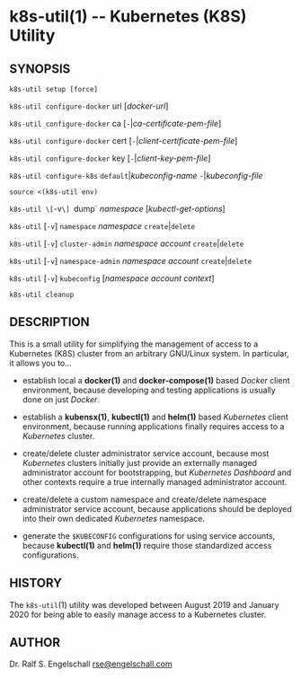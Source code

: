 
# k8s-util(1) -- Kubernetes (K8S) Utility

## SYNOPSIS

`k8s-util setup [force]`

`k8s-util configure-docker` url \[*docker-url*\]

`k8s-util configure-docker` ca \[`-`|*ca-certificate-pem-file*\]

`k8s-util configure-docker` cert \[`-`|*client-certificate-pem-file*\]

`k8s-util configure-docker` key \[`-`|*client-key-pem-file*\]

`k8s-util configure-k8s` `default`|*kubeconfig-name* `-`|*kubeconfig-file*

`source <(k8s-util env)`

`k8s-util \[`-v`\] `dump` *namespace* [*kubectl-get-options*]

`k8s-util` \[`-v`\] `namespace` *namespace* `create`|`delete`

`k8s-util` \[`-v`\] `cluster-admin` *namespace* *account* `create`|`delete`

`k8s-util` \[`-v`\] `namespace-admin` *namespace* *account* `create`|`delete`

`k8s-util` \[`-v`\] `kubeconfig` [*namespace* *account* *context*]

`k8s-util cleanup`

## DESCRIPTION

This is a small utility for simplifying the management of access to
a Kubernetes (K8S) cluster from an arbitrary GNU/Linux system. In
particular, it allows you to...

- establish local a **docker(1)** and **docker-compose(1)** based *Docker* client
  environment, because developing and testing applications is usually done
  on just *Docker*.

- establish a **kubensx(1)**, **kubectl(1)** and **helm(1)** based *Kubernetes* client
  environment, because running applications finally requires access to a
  *Kubernetes* cluster.

- create/delete cluster administrator service account, because most
  *Kubernetes* clusters initially just provide an externally managed
  administrator account for bootstrapping, but *Kubernetes Dashboard* and
  other contexts require a true internally managed administrator account.

- create/delete a custom namespace and create/delete namespace
  administrator service account, because applications should be deployed
  into their own dedicated *Kubernetes* namespace.

- generate the `$KUBECONFIG` configurations for using service accounts,
  because **kubectl(1)** and **helm(1)** require those standardized access
  configurations.

## HISTORY

The `k8s-util`(1) utility was developed between August 2019 and January
2020 for being able to easily manage access to a Kubernetes cluster.

## AUTHOR

Dr. Ralf S. Engelschall <rse@engelschall.com>


